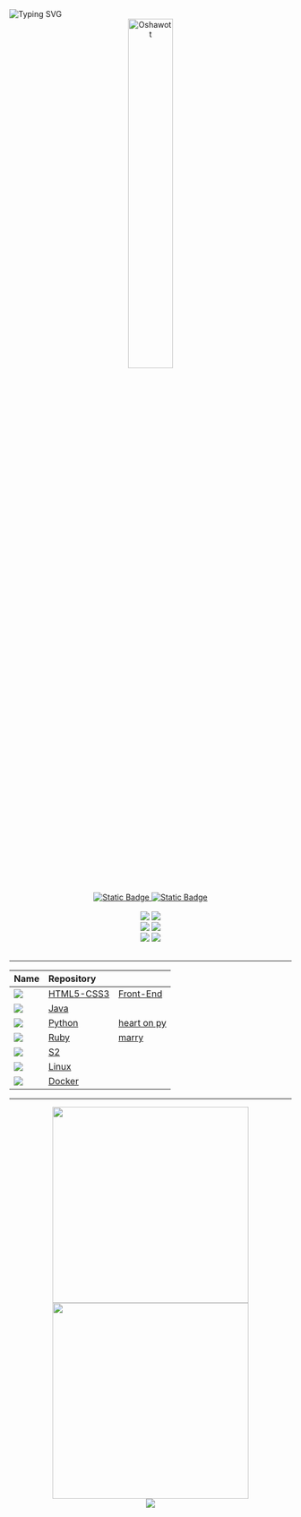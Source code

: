 <img align="center" src="https://readme-typing-svg.demolab.com?font=Inconsolata&weight=500&size=50&duration=4000&pause=300&color=fefae0&center=true&vCenter=true&multiline=true&repeat=false&random=false&width=1300&height=140&lines=Hi+%3A)+;I'm+Haku%2C+a+tech+student+%E2%98%86" alt="Typing SVG" />

<br>

<div align=center>
    <img width="40%" src="https://i.pinimg.com/originals/d9/4e/41/d94e419561194c4c65b6e4f3cad965ff.gif" alt="Oshawott">
    <div>
        <a href="https://www.linkedin.com/in/hakuakai/">
            <img alt="Static Badge" src="https://img.shields.io/badge/linkedin-023047?style=for-the-badge">
        </a>
        <a href="https://www.canva.com/design/DAFhbIVJ4KY/9t40VDRbjESX_aDW0o78kw/view?utm_content=DAFhbIVJ4KY&utm_campaign=designshare&utm_medium=link&utm_source=publishsharelink">
            <img alt="Static Badge" src="https://img.shields.io/badge/me-023047?style=for-the-badge">
        </a>
    </div>
    <br>
    <div>
        <img src="https://img.shields.io/badge/Git-black?style=for-the-badge&logo=git&logoColor=red"/>
        <img src="https://img.shields.io/badge/GitHub-black?style=for-the-badge&logo=Github&logoColor=white"/>  
    </div>
    <div>
        <img src="https://img.shields.io/badge/HTML5-black?style=for-the-badge&logo=HTML5&logoColor=orange" />
        <img src="https://img.shields.io/badge/CSS3-black?style=for-the-badge&logo=CSS3&logoColor=blue" /> 
    </div>
    <div>
        <img src="https://img.shields.io/badge/Linux-black?style=for-the-badge&logo=Linux&logoColor=white" /> 
        <img src="https://img.shields.io/badge/Docker-black?style=for-the-badge&logo=Docker&logoColor=blue" />   
    </div>
</div>

<br>

<hr>
<div align="center" style="margin-right: 40px">
    <table>
        <thead>
            <tr align="left">
                <th>Name</th>
                <th>Repository</th>
                <th></th>
            </tr>
        </thead>
    <tbody align="left">
        <tr>
            <td>
                <img src="https://img.shields.io/badge/FrontEnd-black?style=for-the-badge"/>
            </td>
            <td>
                <a href="https://github.com/HakuGarcia/HTML5-CSS3.git">HTML5-CSS3</a>
            </td>
            <td>
                <a href="https://github.com/HakuGarcia/Front-End.git">Front-End</a>
            </td>   
        </tr>
        <tr>
            <td>
                <img src="https://img.shields.io/badge/Java-black?style=for-the-badge"/>
            </td>
            <td>
                <a href="https://github.com/HakuGarcia/Java.git">Java</a>
            </td>
            <td></td>
        </tr>
        <tr>
            <td>
                <img src="https://img.shields.io/badge/Python-black?style=for-the-badge"/>
            </td>
            <td>
                <a href="https://github.com/HakuGarcia/Python.git">Python</a>
            </td>
            <td>
                <a href="https://github.com/HakuGarcia/heart-on-py.git">heart on py</a>
            </td> 
        </tr>
        <tr>
            <td>
                <img src="https://img.shields.io/badge/Ruby-black?style=for-the-badge"/>
            </td>
            <td>
                <a href="https://github.com/HakuGarcia/Ruby.git">Ruby</a>
            </td> 
            <td>
                <a href="https://github.com/HakuGarcia/marry.git">marry</a>
            </td> 
        </tr>
        <!-- <tr>
            <td>Golang</td>
            <td>
                <a href="https://github.com/HakuAkai/Golang.git">Golang</a>
            </td>  
        </tr> -->
        <tr>
            <td>
                <img src="https://img.shields.io/badge/VBScript-black?style=for-the-badge"/>
            </td>
            <td>
                <a href="https://github.com/HakuGarcia/S2.git">S2</a>
            </td> 
            <td>
            </td> 
        </tr>
        <tr>
            <td>
                <img src="https://img.shields.io/badge/Linux-black?style=for-the-badge"/>
            </td>
            <td>
                <a href="https://github.com/HakuGarcia/Linux.git">Linux</a>
            </td> 
            <td>
            </td> 
        </tr>
        <tr>
            <td>
                <img src="https://img.shields.io/badge/Docker-black?style=for-the-badge"/>
            </td>
            <td>
                <a href="https://github.com/HakuGarcia/Docker.git">Docker</a>
            </td> 
            <td>
            </td> 
        </tr>
        </tbody>
        <tfoot></tfoot>
    </table>
</div>
<hr>
<div align="center">
    <div style="display: inline-block">
        <img width="350" src="https://github-readme-stats.vercel.app/api/top-langs/?username=HakuGarcia&layout=compact&theme=transparent&hide_border=true"/>
        <img width="350" src="https://github-readme-stats.vercel.app/api?username=HakuGarcia&count_private=true&layout=compact&theme=transparent&hide_border=true"/> 
    </div>
    <div style="display: inline-block">
        <img src="https://streak-stats.demolab.com/?user=Garcia&theme=transparent&color=blue&background=000&border=0525B3&dates=FFF"/>
    </div>
</div>
